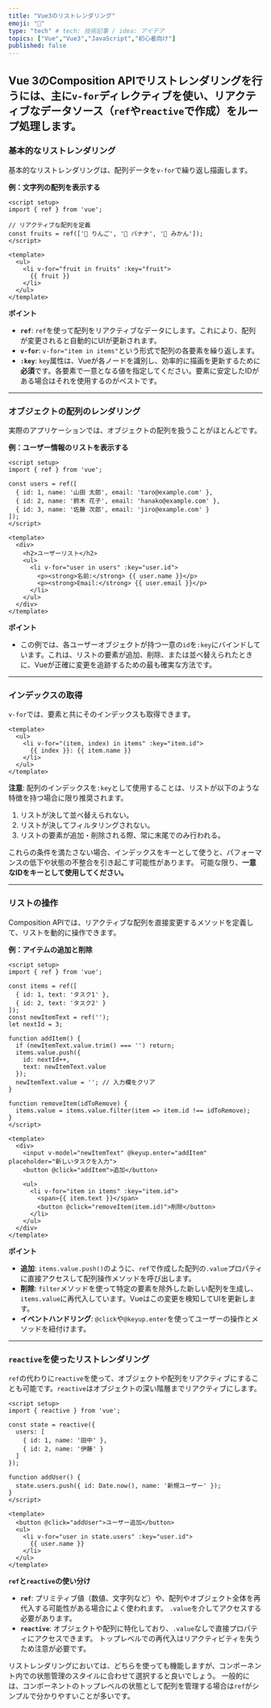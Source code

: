 ```yaml
---
title: "Vue3のリストレンダリング"
emoji: "🕌"
type: "tech" # tech: 技術記事 / idea: アイデア
topics: ["Vue","Vue3","JavaScript","初心者向け"]
published: false
---
```


Vue 3のComposition APIでリストレンダリングを行うには、主に`v-for`ディレクティブを使い、リアクティブなデータソース（`ref`や`reactive`で作成）をループ処理します。
-----

### 基本的なリストレンダリング

基本的なリストレンダリングは、配列データを`v-for`で繰り返し描画します。

**例：文字列の配列を表示する**

```vue
<script setup>
import { ref } from 'vue';

// リアクティブな配列を定義
const fruits = ref(['🍎 りんご', '🍌 バナナ', '🍊 みかん']);
</script>

<template>
  <ul>
    <li v-for="fruit in fruits" :key="fruit">
      {{ fruit }}
    </li>
  </ul>
</template>
```

**ポイント**

  * **`ref`**: `ref`を使って配列をリアクティブなデータにします。これにより、配列が変更されると自動的にUIが更新されます。
  * **`v-for`**: `v-for="item in items"`という形式で配列の各要素を繰り返します。
  * **`:key`**: `key`属性は、Vueが各ノードを識別し、効率的に描画を更新するために**必須**です。各要素で一意となる値を指定してください。要素に安定したIDがある場合はそれを使用するのがベストです。

-----

### オブジェクトの配列のレンダリング

実際のアプリケーションでは、オブジェクトの配列を扱うことがほとんどです。

**例：ユーザー情報のリストを表示する**

```vue
<script setup>
import { ref } from 'vue';

const users = ref([
  { id: 1, name: '山田 太郎', email: 'taro@example.com' },
  { id: 2, name: '鈴木 花子', email: 'hanako@example.com' },
  { id: 3, name: '佐藤 次郎', email: 'jiro@example.com' }
]);
</script>

<template>
  <div>
    <h2>ユーザーリスト</h2>
    <ul>
      <li v-for="user in users" :key="user.id">
        <p><strong>名前:</strong> {{ user.name }}</p>
        <p><strong>Email:</strong> {{ user.email }}</p>
      </li>
    </ul>
  </div>
</template>
```

**ポイント**

  * この例では、各ユーザーオブジェクトが持つ一意の`id`を`:key`にバインドしています。これは、リストの要素が追加、削除、または並べ替えられたときに、Vueが正確に変更を追跡するための最も確実な方法です。

-----

### インデックスの取得

`v-for`では、要素と共にそのインデックスも取得できます。

```vue
<template>
  <ul>
    <li v-for="(item, index) in items" :key="item.id">
      {{ index }}: {{ item.name }}
    </li>
  </ul>
</template>
```

**注意**: 配列のインデックスを`:key`として使用することは、リストが以下のような特徴を持つ場合に限り推奨されます。

1.  リストが決して並べ替えられない。
2.  リストが決してフィルタリングされない。
3.  リストの要素が追加・削除される際、常に末尾でのみ行われる。

これらの条件を満たさない場合、インデックスをキーとして使うと、パフォーマンスの低下や状態の不整合を引き起こす可能性があります。
可能な限り、**一意なIDをキーとして使用してください。**

-----

### リストの操作

Composition APIでは、リアクティブな配列を直接変更するメソッドを定義して、リストを動的に操作できます。

**例：アイテムの追加と削除**

```vue
<script setup>
import { ref } from 'vue';

const items = ref([
  { id: 1, text: 'タスク1' },
  { id: 2, text: 'タスク2' }
]);
const newItemText = ref('');
let nextId = 3;

function addItem() {
  if (newItemText.value.trim() === '') return;
  items.value.push({
    id: nextId++,
    text: newItemText.value
  });
  newItemText.value = ''; // 入力欄をクリア
}

function removeItem(idToRemove) {
  items.value = items.value.filter(item => item.id !== idToRemove);
}
</script>

<template>
  <div>
    <input v-model="newItemText" @keyup.enter="addItem" placeholder="新しいタスクを入力">
    <button @click="addItem">追加</button>

    <ul>
      <li v-for="item in items" :key="item.id">
        <span>{{ item.text }}</span>
        <button @click="removeItem(item.id)">削除</button>
      </li>
    </ul>
  </div>
</template>
```

**ポイント**

  * **追加**: `items.value.push()`のように、`ref`で作成した配列の`.value`プロパティに直接アクセスして配列操作メソッドを呼び出します。
  * **削除**: `filter`メソッドを使って特定の要素を除外した新しい配列を生成し、`items.value`に再代入しています。Vueはこの変更を検知してUIを更新します。
  * **イベントハンドリング**: `@click`や`@keyup.enter`を使ってユーザーの操作とメソッドを紐付けます。

-----

### `reactive`を使ったリストレンダリング

`ref`の代わりに`reactive`を使って、オブジェクトや配列をリアクティブにすることも可能です。`reactive`はオブジェクトの深い階層までリアクティブにします。

```vue
<script setup>
import { reactive } from 'vue';

const state = reactive({
  users: [
    { id: 1, name: '田中' },
    { id: 2, name: '伊藤' }
  ]
});

function addUser() {
  state.users.push({ id: Date.now(), name: '新規ユーザー' });
}
</script>

<template>
  <button @click="addUser">ユーザー追加</button>
  <ul>
    <li v-for="user in state.users" :key="user.id">
      {{ user.name }}
    </li>
  </ul>
</template>
```

**`ref`と`reactive`の使い分け**

  * **`ref`**: プリミティブ値（数値、文字列など）や、配列やオブジェクト全体を再代入する可能性がある場合によく使われます。
  `.value`を介してアクセスする必要があります。
  * **`reactive`**: オブジェクトや配列に特化しており、`.value`なしで直接プロパティにアクセスできます。
  トップレベルでの再代入はリアクティビティを失うため注意が必要です。

リストレンダリングにおいては、どちらを使っても機能しますが、コンポーネント内での状態管理のスタイルに合わせて選択すると良いでしょう。
一般的には、コンポーネントのトップレベルの状態として配列を管理する場合は`ref`がシンプルで分かりやすいことが多いです。